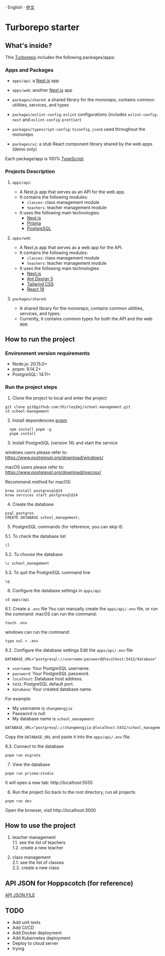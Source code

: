 · English · [中文](./README-zh_CN.md)

# Turborepo starter

## What's inside?

This [Turborepo](https://turbo.build/) includes the following packages/apps:

### Apps and Packages

- `apps/api`: a [Nest.js](https://nestjs.com/) app
- `apps/web`: another [Next.js](https://nextjs.org/) app
- `packages/shared`: a shared library for the monorepo, contains common utilities, services, and types

- `packages/eslint-config`: `eslint` configurations (includes `eslint-config-next` and `eslint-config-prettier`)
- `packages/typescript-config`: `tsconfig.json`s used throughout the monorepo
- `packages/ui`: a stub React component library shared by the web apps (demo only)

Each package/app is 100% [TypeScript](https://www.typescriptlang.org/).

### Projects Description
1. `apps/api`:
    - A Nest.js app that serves as an API for the web app.
    - It contains the following modules:
        - `classes`: class management module
        - `teachers`: teacher management module
    - It uses the following main technologies:
        - [Nest.js](https://nestjs.com/)
        - [Prisma](https://www.prisma.io/)
        - [PostgreSQL](https://www.postgresql.org/)

2. `apps/web`:
    - A Next.js app that serves as a web app for the API.
    - It contains the following modules:
        - `classes`: class management module
        - `teachers`: teacher management module
    - It uses the following main technologies:
        - [Next.js](https://nextjs.org/)
        - [Ant Design 5](https://ant.design/)
        - [Tailwind CSS](https://tailwindcss.com/)
        - [React 19](https://react.dev/)

3. `packages/shared`:
    - A shared library for the monorepo, contains common utilities, services, and types.
    - Currently, it contains common types for both the API and the web app.


## How to run the project
### Environment version requirements
- Node.js: 20.15.0+
- pnpm: 9.14.2+
- PostgreSQL: 14.11+

### Run the project steps
1. Clone the project to local and enter the project
```
git clone git@github.com:ShirleyZmj/school-management.git
cd school-management
```

2. Install dependencies [pnpm](https://pnpm.io/installation)
```
  npm install pnpm -g
  pnpm install
```

3. Install PostgreSQL (version 14) and start the service

windows users please refer to: https://www.postgresql.org/download/windows/

macOS users please refer to: https://www.postgresql.org/download/macosx/


Recommend method for macOS:
```
brew install postgresql@14
brew services start postgresql@14
```

4. Create the database
```
psql postgres
CREATE DATABASE school_management;
```

5. PostgreSQL commands (for reference, you can skip it)

5.1. To check the database list
```
\l
```

5.2. To choose the database
```
\c school_management
```

5.3. To quit the PostgreSQL command line
```
\q
```

6. Configure the database settings in `apps/api`
```
cd apps/api
```

6.1. Create a `.env` file
You can manually create the `apps/api/.env` file,
or run the command:
macOS can run the command:
```
touch .env
```
windows can run the command:
```
type nul > .env
```

6.2. Configure the database settings
Edit the `apps/api/.env` file
```
DATABASE_URL="postgresql://username:password@localhost:5432/database"
```
- `username`: Your PostgreSQL username.
- `password`: Your PostgreSQL password.
- `localhost`: Database host address.
- `5432`: PostgreSQL default port.
- `database`: Your created database name.

For example:
- My username is `zhangmengjia`
- Password is null
- My database name is `school_management`
  
```
DATABASE_URL="postgresql://zhangmengjia:@localhost:5432/school_management"
```
Copy the `DATABASE_URL` and paste it into the `apps/api/.env` file.

6.3. Connect to the database
```
pnpm run migrate
```

7. View the database
```
pnpm run prisma:studio 
```
It will open a new tab: http://localhost:5555

8. Run the project
Go back to the root directory, run all projects
```
pnpm run dev
```
Open the browser, visit http://localhost:3000

## How to use the project
1. teacher management  
1.1. see the list of teachers  
1.2. create a new teacher  

1. class management  
2.1. see the list of classes  
2.2. create a new class  

## API JSON for Hoppscotch (for reference)
[API JSON FILE](./apps/api/hoppscotch-personal-collections.json)

## TODO
- Add unit tests
- Add CI/CD
- Add Docker deployment
- Add Kubernetes deployment
- Deploy to cloud server
- trying

